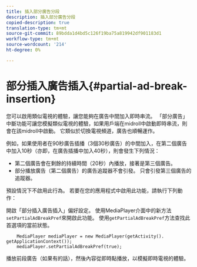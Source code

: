```yaml
---
title: 插入部分廣告分段
description: 插入部分廣告分段
copied-description: true
translation-type: tm+mt
source-git-commit: 89bdda1d4bd5c126f19ba75a819942df901183d1
workflow-type: tm+mt
source-wordcount: '214'
ht-degree: 0%

---
```



# 部分插入廣告插入{#partial-ad-break-insertion}

您可以啟用類似電視的體驗，讓您能夠在廣告中間加入即時串流。 「部分廣告」中斷功能可讓您模擬類似電視的體驗，如果用戶端在midroll中啟動即時串流，則會在該midroll中啟動。 它類似於切換電視頻道，廣告也順暢運作。

例如，如果使用者在90秒廣告插播（3個30秒廣告）的中間加入，在第二個廣告中加入10秒（亦即，在廣告插播中加入40秒），則會發生下列情況：

* 第二個廣告會在剩餘的持續時間（20秒）內播放，接著是第三個廣告。
* 部分播放廣告（第二個廣告）的廣告追蹤器不會引發。 只會引發第三個廣告的追蹤器。

預設情況下不啟用此行為。 若要在您的應用程式中啟用此功能，請執行下列動作：

開啟「部分插入廣告插入」偏好設定。 使用MediaPlayer介面中的新方法`setPartialAdBreakPref`來開啟此功能。 使用`getPartialAdBreakPref`方法查找此首選項的當前狀態。

```
    MediaPlayer mediaPlayer = new MediaPlayer(getActivity(). getApplicationContext()); 
    mediaPlayer.setPartialAdBreakPref(true);
```

播放前段廣告（如果有的話），然後內容從即時點播放，以模擬即時電視的體驗。
